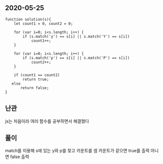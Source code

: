 ## 2020-05-25

~~~
function solution(s){
    let count1 = 0, count2 = 0;
    
    for (var i=0; i<s.length; i++) {
        if (s.match('y') == s[i] || s.match('Y') == s[i])
            count1++;
    }
    
    for (var i=0; i<s.length; i++) {
        if (s.match('p') == s[i] || s.match('P') == s[i])
            count2++;
    }
    
    if (count1 == count2)
        return true;
   else 
       return false;
}
~~~

## 난관
js는 처음이라 여러 함수를 공부하면서 해결했다

## 풀이
match를 이용해 s에 있는 y와 p를 찾고 카운트를 셈
카운트가 같으면 true를 출력 아니면 false 출력
